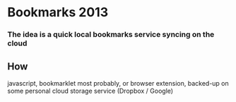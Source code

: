 # Bookmarks 2013

### The idea is a quick local bookmarks service syncing on the cloud

## How
javascript, bookmarklet most probably, or browser extension, backed-up on some personal cloud storage service (Dropbox / Google)


